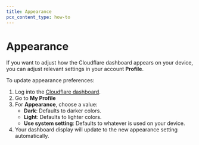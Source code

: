 ```yaml
---
title: Appearance
pcx_content_type: how-to
---
```


# Appearance

If you want to adjust how the Cloudflare dashboard appears on your device, you can adjust relevant settings in your account **Profile**.

To update appearance preferences:

1. Log into the [Cloudflare dashboard](https://dash.cloudflare.com).
2. Go to **My Profile**
3. For **Appearance**, choose a value:
    - **Dark**: Defaults to darker colors.
    - **Light**: Defaults to lighter colors.
    - **Use system setting**: Defaults to whatever is used on your device.
4. Your dashboard display will update to the new appearance setting automatically.